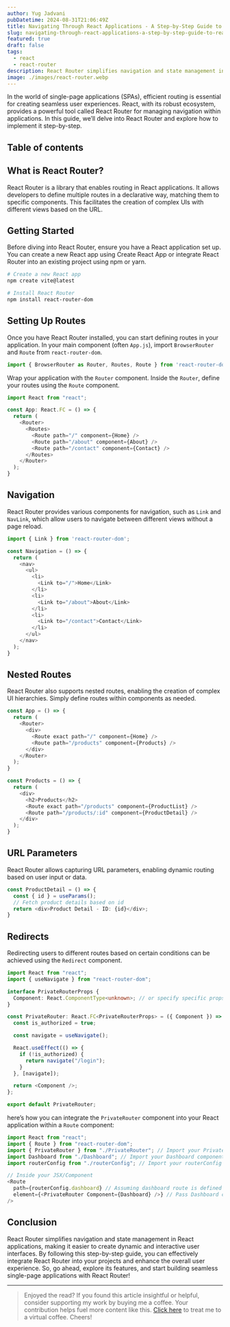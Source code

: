 ```yaml
---
author: Yug Jadvani
pubDatetime: 2024-08-31T21:06:49Z
title: Navigating Through React Applications - A Step-by-Step Guide to React Router
slug: navigating-through-react-applications-a-step-by-step-guide-to-react-router
featured: true
draft: false
tags:
  - react
  - react-router
description: React Router simplifies navigation and state management in React applications, making it easier to create dynamic and interactive user interfaces.
image: ./images/react-router.webp
---
```


In the world of single-page applications (SPAs), efficient routing is essential for creating seamless user experiences. React, with its robust ecosystem, provides a powerful tool called React Router for managing navigation within applications. In this guide, we’ll delve into React Router and explore how to implement it step-by-step.

## Table of contents

## What is React Router?

React Router is a library that enables routing in React applications. It allows developers to define multiple routes in a declarative way, matching them to specific components. This facilitates the creation of complex UIs with different views based on the URL.

## Getting Started

Before diving into React Router, ensure you have a React application set up. You can create a new React app using Create React App or integrate React Router into an existing project using npm or yarn.

```bash
# Create a new React app
npm create vite@latest
```

```bash
# Install React Router
npm install react-router-dom
```

## Setting Up Routes

Once you have React Router installed, you can start defining routes in your application. In your main component (often `App.js`), import `BrowserRouter` and `Route` from `react-router-dom`.

```typescript
import { BrowserRouter as Router, Routes, Route } from 'react-router-dom';
```

Wrap your application with the `Router` component. Inside the `Router`, define your routes using the `Route` component.

```typescript
import React from "react";

const App: React.FC = () => {
  return (
    <Router>
      <Routes>
        <Route path="/" component={Home} />
        <Route path="/about" component={About} />
        <Route path="/contact" component={Contact} />
      </Routes>
    </Router>
  );
}
```

## Navigation

React Router provides various components for navigation, such as `Link` and `NavLink`, which allow users to navigate between different views without a page reload.

```typescript
import { Link } from 'react-router-dom';

const Navigation = () => {
  return (
    <nav>
      <ul>
        <li>
          <Link to="/">Home</Link>
        </li>
        <li>
          <Link to="/about">About</Link>
        </li>
        <li>
          <Link to="/contact">Contact</Link>
        </li>
      </ul>
    </nav>
  );
}
```

## Nested Routes

React Router also supports nested routes, enabling the creation of complex UI hierarchies. Simply define routes within components as needed.

```typescript
const App = () => {
  return (
    <Router>
      <div>
        <Route exact path="/" component={Home} />
        <Route path="/products" component={Products} />
      </div>
    </Router>
  );
}

const Products = () => {
  return (
    <div>
      <h2>Products</h2>
      <Route exact path="/products" component={ProductList} />
      <Route path="/products/:id" component={ProductDetail} />
    </div>
  );
}
```

## URL Parameters

React Router allows capturing URL parameters, enabling dynamic routing based on user input or data.

```typescript
const ProductDetail = () => {
  const { id } = useParams();
  // Fetch product details based on id
  return <div>Product Detail - ID: {id}</div>;
}
```

## Redirects

Redirecting users to different routes based on certain conditions can be achieved using the `Redirect` component.

```typescript
import React from "react";
import { useNavigate } from "react-router-dom";

interface PrivateRouterProps {
  Component: React.ComponentType<unknown>; // or specify specific props here
}

const PrivateRouter: React.FC<PrivateRouterProps> = ({ Component }) => {
  const is_authorized = true;

  const navigate = useNavigate();

  React.useEffect(() => {
    if (!is_authorized) {
      return navigate("/login");
    }
  }, [navigate]);

  return <Component />;
};

export default PrivateRouter;
```

here’s how you can integrate the `PrivateRouter` component into your React application within a `Route` component:

```typescript
import React from "react";
import { Route } from "react-router-dom";
import { PrivateRouter } from "./PrivateRouter"; // Import your PrivateRouter component
import Dashboard from "./Dashboard"; // Import your Dashboard component
import routerConfig from "./routerConfig"; // Import your routerConfig if necessary

// Inside your JSX/Component
<Route
  path={routerConfig.dashboard} // Assuming dashboard route is defined in routerConfig
  element={<PrivateRouter Component={Dashboard} />} // Pass Dashboard component to PrivateRouter
/>
```

## Conclusion

React Router simplifies navigation and state management in React applications, making it easier to create dynamic and interactive user interfaces. By following this step-by-step guide, you can effectively integrate React Router into your projects and enhance the overall user experience. So, go ahead, explore its features, and start building seamless single-page applications with React Router!

---

> Enjoyed the read? If you found this article insightful or helpful, consider supporting my work by buying me a coffee. Your contribution helps fuel more content like this. [Click here](https://buymeacoffee.com/yugjadvani9) to treat me to a virtual coffee. Cheers!